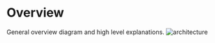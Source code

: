 # Overview
General overview diagram and high level explanations.
![architecture](https://user-images.githubusercontent.com/29931035/223496689-71c4c8c3-b719-4688-8de7-c75833a6c894.png)
